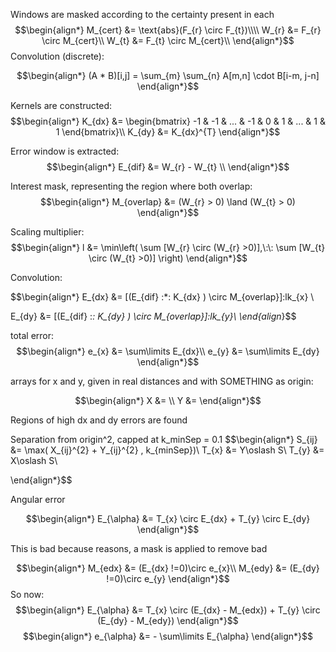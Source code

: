 
Windows are masked according to the certainty present in each
$$\begin{align*}
M_{cert} &= \text{abs}(F_{r} \circ F_{t})\\\\
W_{r} &= F_{r} \circ M_{cert}\\
W_{t} &= F_{t} \circ M_{cert}\\
\end{align*}$$
Convolution (discrete):

$$\begin{align*}
 (A * B)[i,j] = \sum_{m} \sum_{n} A[m,n] \cdot B[i-m, j-n]
\end{align*}$$

Kernels are constructed:
$$\begin{align*}
K_{dx} &= \begin{bmatrix} -1 & -1 & ... & -1 & 0 & 1 & ... & 1 & 1 \end{bmatrix}\\
K_{dy} &= K_{dx}^{T}
\end{align*}$$

Error window is extracted:
$$\begin{align*}
E_{dif} &= W_{r} - W_{t} \\
\end{align*}$$

Interest mask, representing the region where both overlap:
$$\begin{align*}
M_{overlap} &= (W_{r} > 0) \land (W_{t} > 0)
\end{align*}$$

Scaling multiplier:
$$\begin{align*}
l &= \min\left( \sum  [W_{r} \circ (W_{r} >0)],\:\: \sum  [W_{t} \circ (W_{t} >0)]  \right) 
\end{align*}$$

Convolution:

$$\begin{align*}
E_{dx} &= [(E_{dif} \:*\: K_{dx} ) \circ M_{overlap}]\:lk_{x} \\

E_{dy} &= [(E_{dif} \:*\: K_{dy} ) \circ M_{overlap}]\:lk_{y}\\
\end{align*}$$

total error:
$$\begin{align*}
e_{x} &= \sum\limits E_{dx}\\
e_{y} &= \sum\limits E_{dy}
\end{align*}$$

arrays for x and y, given in real distances and with SOMETHING as origin:

$$\begin{align*}
X &= \\
Y &= 
\end{align*}$$

Regions of high dx and dy errors are found


Separation from origin^2, capped at k_minSep = 0.1
$$\begin{align*}
S_{ij} &= \max( X_{ij}^{2} + Y_{ij}^{2} , k_{minSep})\\
T_{x} &= Y\oslash S\\
T_{y} &= X\oslash S\\

\end{align*}$$

Angular error

$$\begin{align*}
E_{\alpha} &= T_{x} \circ E_{dx} + T_{y} \circ E_{dy}
\end{align*}$$

This is bad because reasons, a mask is applied to remove bad

$$\begin{align*}
M_{edx} &= (E_{dx} !=0)\circ e_{x}\\
M_{edy} &= (E_{dy} !=0)\circ e_{y}
\end{align*}$$
So now:
$$\begin{align*}
E_{\alpha} &= T_{x} \circ (E_{dx} - M_{edx}) + T_{y} \circ (E_{dy} - M_{edy})
\end{align*}$$
$$\begin{align*}
e_{\alpha} &= - \sum\limits E_{\alpha}
\end{align*}$$


